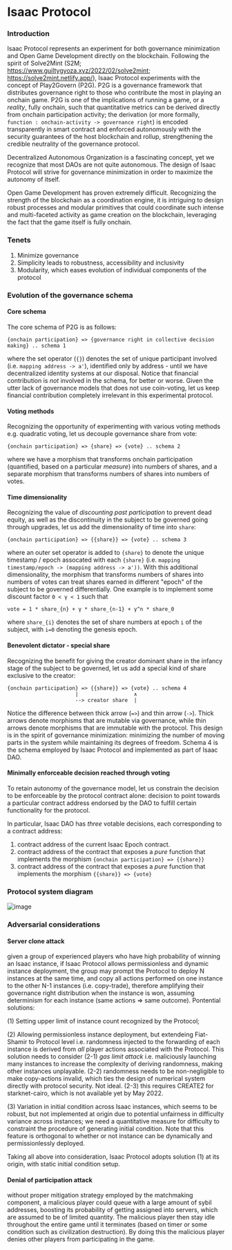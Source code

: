 # Isaac Protocol

### Introduction
Isaac Protocol represents an experiment for both governance minimization and Open Game Development directly on the blockchain. Following the spirit of Solve2Mint (S2M; https://www.guiltygyoza.xyz/2022/02/solve2mint; https://solve2mint.netlify.app/), Isaac Protocol experiments with the concept of Play2Govern (P2G). P2G is a governance framework that distributes governance right to those who contribute the most in playing an onchain game. P2G is one of the implications of running a game, or a *reality*, fully onchain, such that quantitative metrics can be derived directly from onchain participation activity; the derivation (or more formally, `function : onchain-activity -> governance right`) is encoded transparently in smart contract and enforced autonomously with the security guarantees of the host blockchain and rollup, strengthening the credible neutrality of the governance protocol.

Decentralized Autonomous Organization is a fascinating concept, yet we recognize that most DAOs are not quite autonomous. The design of Isaac Protocol will strive for governance minimization in order to maximize the autonomy of itself.

Open Game Development has proven extremely difficult. Recognizing the strength of the blockchain as a coordination engine, it is intriguing to design robust processes and modular primitives that could coordinate such intense and multi-faceted activity as game creation on the blockchain, leveraging the fact that the game itself is fully onchain.


### Tenets
1. Minimize governance
2. Simplicity leads to robustness, accessibility and inclusivity
3. Modularity, which eases evolution of individual components of the protocol


### Evolution of the governance schema
#### Core schema
The core schema of P2G is as follows:
```
{onchain participation} => {governance right in collective decision making} .. schema 1
```
where the set operator (`{}`) denotes the set of unique participant involved (i.e. `mapping address -> a'`), identified only by address - until we have decentralized identity systems at our disposal. Notice that financial contribution is *not* involved in the schema, for better or worse. Given the utter lack of governance models that does not use coin-voting, let us keep financial contribution completely irrelevant in this experimental protocol.

#### Voting methods
Recognizing the opportunity of experimenting with various voting methods e.g. quadratic voting, let us decouple governance share from vote:
```
{onchain participation} => {share} => {vote} .. schema 2
```
where we have a morphism that transforms onchain participation (quantified, based on a particular _measure_) into numbers of shares, and a separate morphism that transforms numbers of shares into numbers of votes.

#### Time dimensionality
Recognizing the value of *discounting past participation* to prevent dead equity, as well as the discontinuity in the subject to be governed going through upgrades, let us add the dimensionality of time into `share`:
```
{onchain participation} => {{share}} => {vote} .. schema 3
```
where an outer set operator is added to `{share}` to denote the unique timestamp / epoch assocated with each `{share}` (i.e. `mapping timestamp/epoch -> (mapping address -> a'))`. With this additional dimensionality, the morphism that transforms numbers of shares into numbers of votes can treat shares earned in different "epoch" of the subject to be governed differentially. One example is to implement some discount factor `0 < γ < 1` such that
```
vote = 1 * share_{n} + γ * share_{n-1} + γ^n * share_0
```
where `share_{i}` denotes the set of share numbers at epoch `i` of the subject, with `i=0` denoting the genesis epoch.


#### Benevolent dictator - special share
Recognizing the benefit for giving the creator dominant share in the infancy stage of the subject to be governed, let us add a special kind of share exclusive to the creator:
```
{onchain participation} => {{share}} => {vote} .. schema 4
                      |                  ∧
                      --> creator share  |
```
Notice the difference between thick arrow (`=>`) and thin arrow (`->`). Thick arrows denote morphisms that are mutable via governance, while thin arrows denote morphisms that are immutable with the protocol. This design is in the spirit of governance minimization: minimizing the number of moving parts in the system while maintaining its degrees of freedom. Schema 4 is the schema employed by Isaac Protocol and implemented as part of Isaac DAO.

#### Minimally enforceable decision reached through voting
To retain autonomy of the governance model, let us constrain the decision to be enforceable by the protocol contract alone: decision to point towards a particular contract address endorsed by the DAO to fulfill certain functionality for the protocol.

In particular, Isaac DAO has *three* votable decisions, each corresponding to a contract address:
1. contract address of the current Isaac Epoch contract.
2. contract address of the contract that exposes a *pure* function that implements the morphism `{onchain participation} => {{share}}`
3. contract address of the contract that exposes a *pure* function that implements the morphism `{{share}} => {vote}`


### Protocol system diagram
![image](https://user-images.githubusercontent.com/59590480/166982252-494fbe4e-648f-491d-a2a8-2bc4653c30af.png)


### Adversarial considerations
#### Server clone attack
given a group of experienced players who have high probability of winning an Isaac instance, if Isaac Protocol allows permissionless and dynamic instance deployment, the group may prompt the Protocol to deploy N instances at the same time, and copy all actions performed on one instance to the other N-1 instances (i.e. copy-trade), therefore amplifying their governance right distribution when the instance is won, assuming determinism for each instance (same actions => same outcome). Pontential solutions:

(1) Setting upper limit of instance count recognized by the Protocol;

(2) Allowing permissionless instance deployment, but extendeing Fiat-Shamir to Protocol level i.e. randomness injected to the forwarding of each instance is derived from *all* player actions associated with the Protocol. This solution needs to consider (2-1) *gas limit attack* i.e. maliciously launching many instances to increase the complexity of deriving randomness, making other instances unplayable. (2-2) randomness needs to be non-negligible to make copy-actions invalid, which ties the design of numerical system directly with protocol security. Not ideal. (2-3) this requires CREATE2 for starknet-cairo, which is not available yet by May 2022.

(3) Variation in initial condition across Isaac instances, which seems to be robust, but not implemented at origin due to potential unfairness in difficulty variance across instances; we need a quantitative measure for difficulty to constraint the procedure of generating initial condition. Note that this feature is orthogonal to whether or not instance can be dynamically and permissionlessly deployed.

Taking all above into consideration, Isaac Protocol adopts solution (1) at its origin, with static initial condition setup.

#### Denial of participation attack
without proper mitigation strategy employed by the matchmaking component, a malicious player could queue with a large amount of sybil addresses, boosting its probability of getting assigned into servers, which are assumed to be of limited quantity. The malicious player then stay idle throughout the entire game until it terminates (based on timer or some condition such as civilization destruction). By doing this the malicious player denies other players from participating in the game.

